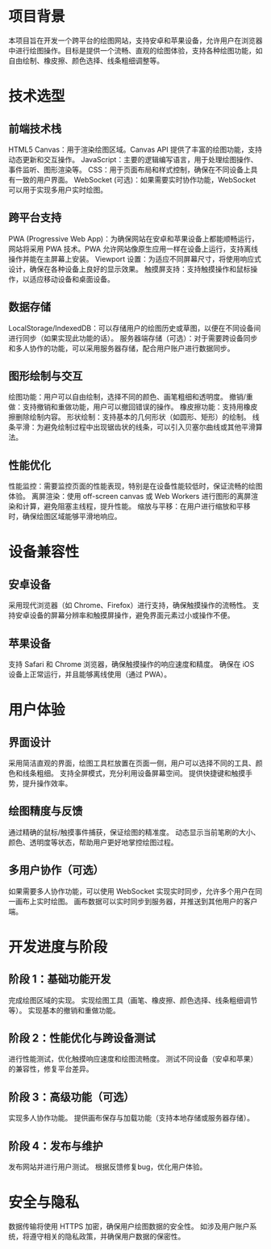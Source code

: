# 项目背景
本项目旨在开发一个跨平台的绘图网站，支持安卓和苹果设备，允许用户在浏览器中进行绘图操作。目标是提供一个流畅、直观的绘图体验，支持各种绘图功能，如自由绘制、橡皮擦、颜色选择、线条粗细调整等。

# 技术选型
## 前端技术栈
HTML5 Canvas：用于渲染绘图区域。Canvas API 提供了丰富的绘图功能，支持动态更新和交互操作。
JavaScript：主要的逻辑编写语言，用于处理绘图操作、事件监听、图形渲染等。
CSS：用于页面布局和样式控制，确保在不同设备上具有一致的用户界面。
WebSocket (可选)：如果需要实时协作功能，WebSocket 可以用于实现多用户实时绘图。
## 跨平台支持
PWA (Progressive Web App)：为确保网站在安卓和苹果设备上都能顺畅运行，网站将采用 PWA 技术。PWA 允许网站像原生应用一样在设备上运行，支持离线操作并能在主屏幕上安装。
Viewport 设置：为适应不同屏幕尺寸，将使用响应式设计，确保在各种设备上良好的显示效果。
触摸屏支持：支持触摸操作和鼠标操作，以适应移动设备和桌面设备。
## 数据存储
LocalStorage/IndexedDB：可以存储用户的绘图历史或草图，以便在不同设备间进行同步（如果实现此功能的话）。
服务器端存储（可选）：对于需要跨设备同步和多人协作的功能，可以采用服务器存储，配合用户账户进行数据同步。
## 图形绘制与交互
绘图功能：用户可以自由绘制，选择不同的颜色、画笔粗细和透明度。
撤销/重做：支持撤销和重做功能，用户可以撤回错误的操作。
橡皮擦功能：支持用橡皮擦删除绘制内容。
形状绘制：支持基本的几何形状（如圆形、矩形）的绘制。
线条平滑：为避免绘制过程中出现锯齿状的线条，可以引入贝塞尔曲线或其他平滑算法。
## 性能优化
性能监控：需要监控页面的性能表现，特别是在设备性能较低时，保证流畅的绘图体验。
离屏渲染：使用 off-screen canvas 或 Web Workers 进行图形的离屏渲染和计算，避免阻塞主线程，提升性能。
缩放与平移：在用户进行缩放和平移时，确保绘图区域能够平滑地响应。

# 设备兼容性
## 安卓设备
采用现代浏览器（如 Chrome、Firefox）进行支持，确保触摸操作的流畅性。
支持安卓设备的屏幕分辨率和触摸屏操作，避免界面元素过小或操作不便。
## 苹果设备
支持 Safari 和 Chrome 浏览器，确保触摸操作的响应速度和精度。
确保在 iOS 设备上正常运行，并且能够离线使用（通过 PWA）。

# 用户体验
## 界面设计
采用简洁直观的界面，绘图工具栏放置在页面一侧，用户可以选择不同的工具、颜色和线条粗细。
支持全屏模式，充分利用设备屏幕空间。
提供快捷键和触摸手势，提升操作效率。
## 绘图精度与反馈
通过精确的鼠标/触摸事件捕获，保证绘图的精准度。
动态显示当前笔刷的大小、颜色、透明度等状态，帮助用户更好地掌控绘图过程。
## 多用户协作（可选）
如果需要多人协作功能，可以使用 WebSocket 实现实时同步，允许多个用户在同一画布上实时绘图。
画布数据可以实时同步到服务器，并推送到其他用户的客户端。

# 开发进度与阶段
## 阶段 1：基础功能开发
完成绘图区域的实现。
实现绘图工具（画笔、橡皮擦、颜色选择、线条粗细调节等）。
实现基本的撤销和重做功能。
## 阶段 2：性能优化与跨设备测试
进行性能测试，优化触摸响应速度和绘图流畅度。
测试不同设备（安卓和苹果）的兼容性，修复平台差异。
## 阶段 3：高级功能（可选）
实现多人协作功能。
提供画布保存与加载功能（支持本地存储或服务器存储）。
## 阶段 4：发布与维护
发布网站并进行用户测试。
根据反馈修复bug，优化用户体验。

# 安全与隐私
数据传输将使用 HTTPS 加密，确保用户绘图数据的安全性。
如涉及用户账户系统，将遵守相关的隐私政策，并确保用户数据的保密性。